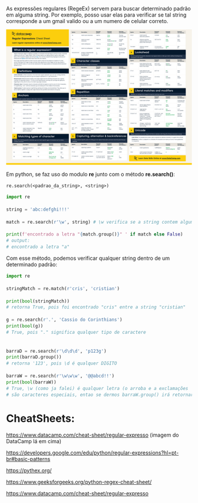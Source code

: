 As expressões regulares (RegeEx) servem para buscar determinado padrão em alguma string. Por exemplo, posso usar elas para verificar se tal string corresponde a um gmail valido ou a um numero de celular correto.

![](../../../Images/Python/Regular%20Expression/Pasted%20image%2020231220233033.png)

Em python, se faz uso do modulo **re** junto com o método **re.search()**:

```
re.search(<padrao_da_string>, <string>)
```

```python
import re  
  
string = 'abc:defghi!!!'

match = re.search(r'\w', string) # \w verifica se a string contem alguma letra ou um digito

print(f'encontrado a letra "{match.group()}" ' if match else False)
# output:
# encontrado a letra "a" 
```

Com esse método, podemos verificar qualquer string dentro de um determinado padrão:

```python
import re

stringMatch = re.match(r'cris', 'cristian')

print(bool(stringMatch)) 
# retorna True, pois foi encontrado "cris" entre a string "cristian"

g = re.search(r'.', 'Cassio do Corinthians')
print(bool(g))
# True, pois "." significa qualquer tipo de caractere


barraD = re.search(r'\d\d\d', 'p123g')
print(barraD.group())
# retorna '123', pois \d é qualquer DIGITO  

barraW = re.search(r'\w\w\w', '@@abcd!!')
print(bool(barraW))
# True, \w (como ja falei) é qualquer letra (o arroba e a exclamações 
# são caracteres especiais, entao se dermos barraW.group() irá retornar apenas 'abcd')
```


# CheatSheets:

https://www.datacamp.com/cheat-sheet/regular-expresso (imagem do DataCamp lá em cima)

https://developers.google.com/edu/python/regular-expressions?hl=pt-br#basic-patterns

https://pythex.org/

https://www.geeksforgeeks.org/python-regex-cheat-sheet/

https://www.datacamp.com/cheat-sheet/regular-expresso